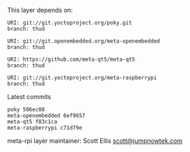 This layer depends on:

    URI: git://git.yoctoproject.org/poky.git
    branch: thud

    URI: git://git.openembedded.org/meta-openembedded
    branch: thud

    URI: https://github.com/meta-qt5/meta-qt5
    branch: thud

    URI: git://git.yoctoproject.org/meta-raspberrypi
    branch: thud

Latest commits

    poky 506ec08
    meta-openembedded 6ef9657
    meta-qt5 f83c1ca
    meta-raspberrypi c71d79e

meta-rpi layer maintainer: Scott Ellis <scott@jumpnowtek.com>
